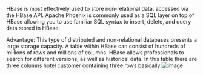 HBase is most effectively used to store non-relational data, accessed via the HBase API. 
Apache Phoenix is commonly used as a SQL layer on top of HBase allowing you to use familiar SQL syntax to insert, delete, and query data stored in HBase.


Advantage: 
This type of distributed and non-relational databases presents a large storage capacity.
A table within HBase can consist of hundreds of millions of rows and millions of columns. HBase allows professionals to search for different versions, as well as historical data.
In this table there are three columns hotel customer containing three rows basically
![image](https://user-images.githubusercontent.com/124451881/226828023-5119572b-b693-4776-b2a1-596b7a17ec6c.png)
